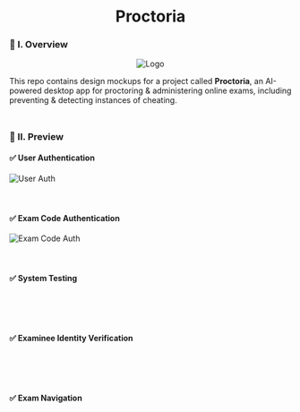 <div align="center">
  <h1>Proctoria</h1>
</div>

### 🧐 I. Overview
<div align="center">
  <img src="https://github.com/m3mentomor1/Proctoria-Design/assets/95956735/c38971ce-6c8a-47e7-abb4-4a054ba04087" alt="Logo">
</div>

This repo contains design mockups for a project called **Proctoria**, an AI-powered desktop app for proctoring & administering online exams, including preventing & detecting instances of cheating.
<br><br>
##

### 👀 II. Preview

#### ✅ User Authentication

![User Auth](https://github.com/m3mentomor1/Proctoria-Design/assets/95956735/26e58be1-bd80-4efe-9734-0bb4b7057fca)
<br><br><br>

#### ✅ Exam Code Authentication

![Exam Code Auth](https://github.com/m3mentomor1/Proctoria-Design/assets/95956735/4abeba49-f402-422c-9446-3232a8176283)
<br><br><br>

#### ✅ System Testing

<br><br><br>

#### ✅ Examinee Identity Verification

<br><br><br>

#### ✅ Exam Navigation

<br><br><br>
